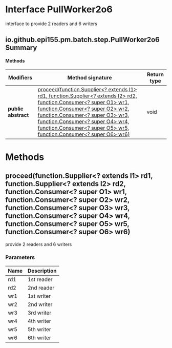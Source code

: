 Interface PullWorker2o6
=======================
interface to provide 2 readers and 6 writers

io.github.epi155.pm.batch.step.PullWorker2o6 Summary
-------
#### Methods
| Modifiers           | Method signature                                                                                                                                                                                                                                                                                                                                                                                                                                                                                                                                                           | Return type |
| ------------------- | -------------------------------------------------------------------------------------------------------------------------------------------------------------------------------------------------------------------------------------------------------------------------------------------------------------------------------------------------------------------------------------------------------------------------------------------------------------------------------------------------------------------------------------------------------------------------- | ----------- |
| **public abstract** | [proceed(function.Supplier<? extends I1> rd1, function.Supplier<? extends I2> rd2, function.Consumer<? super O1> wr1, function.Consumer<? super O2> wr2, function.Consumer<? super O3> wr3, function.Consumer<? super O4> wr4, function.Consumer<? super O5> wr5, function.Consumer<? super O6> wr6)](#proceedfunctionsupplier?-extends-i1-rd1-functionsupplier?-extends-i2-rd2-functionconsumer?-super-o1-wr1-functionconsumer?-super-o2-wr2-functionconsumer?-super-o3-wr3-functionconsumer?-super-o4-wr4-functionconsumer?-super-o5-wr5-functionconsumer?-super-o6-wr6) | void        |

Methods
=======
proceed(function.Supplier<? extends I1> rd1, function.Supplier<? extends I2> rd2, function.Consumer<? super O1> wr1, function.Consumer<? super O2> wr2, function.Consumer<? super O3> wr3, function.Consumer<? super O4> wr4, function.Consumer<? super O5> wr5, function.Consumer<? super O6> wr6)
---------------------------------------------------------------------------------------------------------------------------------------------------------------------------------------------------------------------------------------------------------------------------------------------------
provide 2 readers and 6 writers

### Parameters

| Name | Description |
| ---- | ----------- |
| rd1  | 1st reader  |
| rd2  | 2nd reader  |
| wr1  | 1st writer  |
| wr2  | 2nd writer  |
| wr3  | 3rd writer  |
| wr4  | 4th writer  |
| wr5  | 5th writer  |
| wr6  | 6th writer  |


